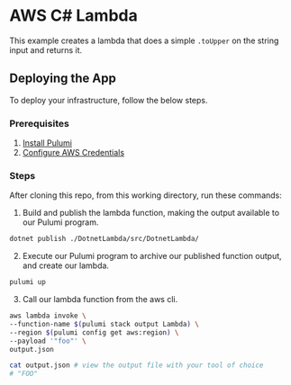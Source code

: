 # AWS C# Lambda
This example creates a lambda that does a simple `.toUpper` on the string input and returns it. 

## Deploying the App

To deploy your infrastructure, follow the below steps.

### Prerequisites

1. [Install Pulumi](https://www.pulumi.com/docs/get-started/install/)
2. [Configure AWS Credentials](https://www.pulumi.com/docs/intro/cloud-providers/aws/setup/)

### Steps

After cloning this repo, from this working directory, run these commands:

1. Build and publish the lambda function, making the output available to our Pulumi program. 

```bash
dotnet publish ./DotnetLambda/src/DotnetLambda/
```

2. Execute our Pulumi program to archive our published function output, and create our lambda. 
```bash
pulumi up
```

3. Call our lambda function from the aws cli.
```bash
aws lambda invoke \
--function-name $(pulumi stack output Lambda) \
--region $(pulumi config get aws:region) \
--payload '"foo"' \
output.json

cat output.json # view the output file with your tool of choice
# "FOO"
```
